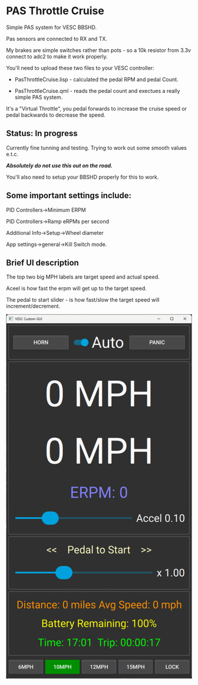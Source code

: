 # PAS Throttle Cruise


Simple PAS system for VESC BBSHD.


Pas sensors are connected to RX and TX.

My brakes are simple switches rather than pots - so a 10k resistor from 3.3v connect to adc2 to make it work properly.

You'll need to upload these two files to your VESC controller:

- PasThrottleCruise.lisp - calculated the pedal RPM and pedal Count.

- PasThrottleCruise.qml - reads the pedal count and exectues a really simple PAS system.

It's a "Virtual Throttle", you pedal forwards to increase the cruise speed or pedal backwards to decrease the speed.

## Status: In progress 

Currently fine tunning and testing. Trying to work out some smooth values e.t.c.

___Absolutely do not use this out on the road.___

You'll also need to setup your BBSHD properly for this to work.

## Some important settings include:

PID Controllers->Minimum ERPM

PID Controllers->Ramp eRPMs per second

Additional Info->Setup->Wheel diameter

App settings->general->Kill Switch mode.

## Brief UI description

The top two big MPH labels are target speed and actual speed.

Aceel is how fast the erpm will get up to the target speed.

The pedal to start slider - is how fast/slow the target speed will increment/decrement.

![](./Images/MainApp.png)
